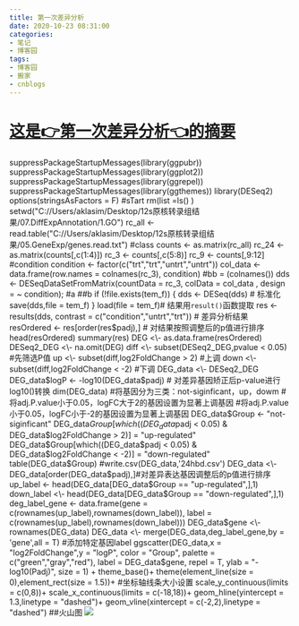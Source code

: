 ```yaml
---
title: 第一次差异分析
date: 2020-10-23 08:31:00
categories:
- 笔记
- 博客园
tags:
- 博客园
- 搬家
- cnblogs
---
```

# [这是👉第一次差异分析👈的摘要](../../../../2020/10/23/cnblog_13864854/)
<!--more-->
suppressPackageStartupMessages(library(ggpubr))
suppressPackageStartupMessages(library(ggplot2))
suppressPackageStartupMessages(library(ggrepel))
suppressPackageStartupMessages(library(ggthemes)) library(DESeq2)
options(stringsAsFactors = F) #sTart rm(list =ls() )
setwd("C://Users/aklasim/Desktop/12s原核转录组结果/07.DiffExpAnnotation/1.GO") rc_all
<\-
read.table("C://Users/aklasim/Desktop/12s原核转录组结果/05.GeneExp/genes.read.txt")
#class counts <\- as.matrix(rc_all) rc_24 <\- as.matrix(counts[,c(1:4)]) rc_3
<\- counts[,c(5:8)] rc_9 <\- counts[,9:12] #condition condition <\-
factor(c("trt","trt","untrt","untrt")) col_data <\- data.frame(row.names =
colnames(rc_3), condition) #bb = (colnames()) dds <\-
DESeqDataSetFromMatrix(countData = rc_3, colData = col_data , design = ~
condition); #a ##b if (!file.exists(tem_f)) { dds <\- DESeq(dds) # 标准化
save(dds,file = tem_f) } load(file = tem_f)# 结果用`result()`函数提取 res <\-
results(dds, contrast = c("condition","untrt","trt")) # 差异分析结果 resOrdered <\-
res[order(res$padj),] # 对结果按照调整后的p值进行排序 head(resOrdered) summary(res) DEG <\-
as.data.frame(resOrdered) DESeq2_DEG <\- na.omit(DEG) diff <\-
subset(DESeq2_DEG,pvalue < 0.05) #先筛选P值 up <\- subset(diff,log2FoldChange > 2)
#上调 down <\- subset(diff,log2FoldChange < -2) #下调 DEG_data <\- DESeq2_DEG
DEG_data$logP <\- -log10(DEG_data$padj) # 对差异基因矫正后p-value进行log10()转换
dim(DEG_data) #将基因分为三类：not-siginficant，up，dowm
#将adj.P.value小于0.05，logFC大于2的基因设置为显著上调基因
#将adj.P.value小于0.05，logFC小于-2的基因设置为显著上调基因 DEG_data$Group <\- "not-siginficant"
DEG_data$Group[which((DEG_data$padj < 0.05) & DEG_data$log2FoldChange > 2)] =
"up-regulated" DEG_data$Group[which((DEG_data$padj < 0.05) &
DEG_data$log2FoldChange < -2)] = "down-regulated" table(DEG_data$Group)
#write.csv(DEG_data,'24hbd.csv') DEG_data <\-
DEG_data[order(DEG_data$padj),]#对差异表达基因调整后的p值进行排序 up_label <\-
head(DEG_data[DEG_data$Group == "up-regulated",],1) down_label <\-
head(DEG_data[DEG_data$Group == "down-regulated",],1) deg_label_gene <\-
data.frame(gene = c(rownames(up_label),rownames(down_label)), label =
c(rownames(up_label),rownames(down_label))) DEG_data$gene <\-
rownames(DEG_data) DEG_data <\- merge(DEG_data,deg_label_gene,by = 'gene',all
= T) #添加特定基因label ggscatter(DEG_data,x = "log2FoldChange",y = "logP", color =
"Group", palette = c("green","gray","red"), label = DEG_data$gene, repel = T,
ylab = "-log10(Padj)", size = 1) + theme_base()+ theme(element_line(size =
0),element_rect(size = 1.5))+ #坐标轴线条大小设置 scale_y_continuous(limits = c(0,8))+
scale_x_continuous(limits = c(-18,18))+ geom_hline(yintercept = 1.3,linetype =
"dashed")+ geom_vline(xintercept = c(-2,2),linetype = "dashed") ##火山图
![](https://img2020.cnblogs.com/blog/2015058/202010/2015058-20201024113830369-298274844.png)


